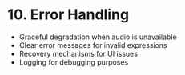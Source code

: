 # 10. Error Handling

- Graceful degradation when audio is unavailable
- Clear error messages for invalid expressions
- Recovery mechanisms for UI issues
- Logging for debugging purposes
